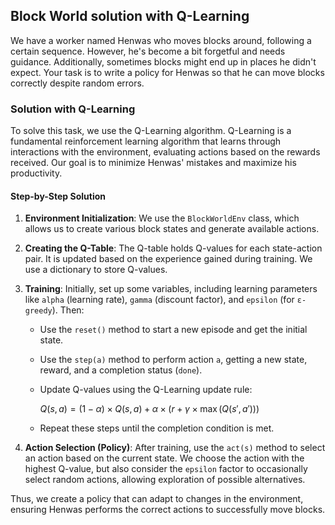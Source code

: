 ## Block World solution with Q-Learning
We have a worker named Henwas who moves blocks around, following a certain sequence. However, he's become a bit forgetful and needs guidance. Additionally, sometimes blocks might end up in places he didn't expect. Your task is to write a policy for Henwas so that he can move blocks correctly despite random errors.

### Solution with Q-Learning
To solve this task, we use the Q-Learning algorithm. Q-Learning is a fundamental reinforcement learning algorithm that learns through interactions with the environment, evaluating actions based on the rewards received. Our goal is to minimize Henwas' mistakes and maximize his productivity.

#### Step-by-Step Solution
1. **Environment Initialization**: We use the `BlockWorldEnv` class, which allows us to create various block states and generate available actions.

2. **Creating the Q-Table**: The Q-table holds Q-values for each state-action pair. It is updated based on the experience gained during training. We use a dictionary to store Q-values.

3. **Training**: Initially, set up some variables, including learning parameters like `alpha` (learning rate), `gamma` (discount factor), and `epsilon` (for `ε-greedy`). Then:
   * Use the `reset()` method to start a new episode and get the initial state.
   * Use the `step(a)` method to perform action `a`, getting a new state, reward, and a completion status (`done`).
   * Update Q-values using the Q-Learning update rule:
     

     $Q(s, a) = (1 - \alpha) \times Q(s, a) + \alpha \times (r + \gamma \times \max(Q(s', a')))$
   * Repeat these steps until the completion condition is met.

4. **Action Selection (Policy)**: After training, use the `act(s)` method to select an action based on the current state. We choose the action with the highest Q-value, but also consider the `epsilon` factor to occasionally select random actions, allowing exploration of possible alternatives.

Thus, we create a policy that can adapt to changes in the environment, ensuring Henwas performs the correct actions to successfully move blocks.
